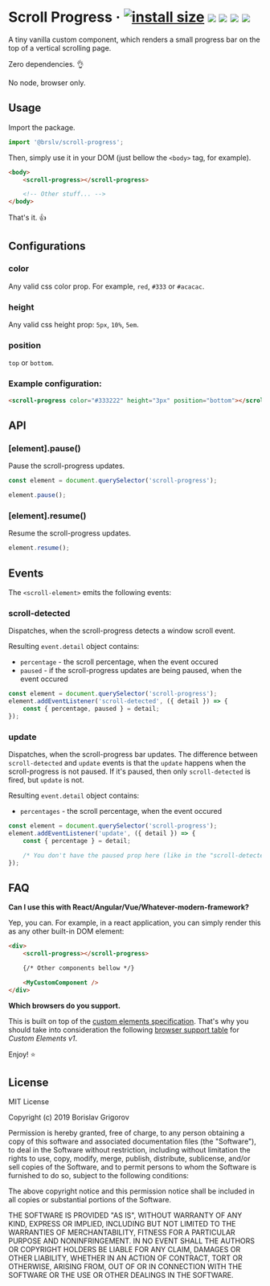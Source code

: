 # Scroll Progress · [![install size](https://packagephobia.now.sh/badge?p=@brslv/scroll-progress)](https://packagephobia.now.sh/result?p=@brslv/scroll-progress) ![](https://img.shields.io/github/license/brslv/scroll-progress.svg) ![](https://img.shields.io/github/issues/brslv/scroll-progress.svg) ![](https://img.shields.io/badge/dependencies-0-brightgreen.svg) ![](https://img.shields.io/badge/custom%20elements-hell%20yeah!-yellow.svg)

A tiny vanilla custom component, which renders a small progress bar on the top of a vertical scrolling page.

Zero dependencies. 👌

No node, browser only.

## Usage

Import the package.

```javascript
import '@brslv/scroll-progress';
```

Then, simply use it in your DOM (just bellow the `<body>` tag, for example).

```html
<body>
    <scroll-progress></scroll-progress>

    <!-- Other stuff... -->
</body>
```

That's it. 👍

## Configurations

### color
Any valid css color prop. For example, `red`, `#333` or `#acacac`.

### height
Any valid css height prop: `5px`, `10%`, `5em`.

### position
`top` or `bottom`.

### Example configuration:

```html
<scroll-progress color="#333222" height="3px" position="bottom"></scroll-progress>
```

## API

### [element].pause()

Pause the scroll-progress updates.

```javascript
const element = document.querySelector('scroll-progress');

element.pause();
```

### [element].resume()

Resume the scroll-progress updates.

```javascript
element.resume();
```

## Events

The `<scroll-element>` emits the following events:

### scroll-detected

Dispatches, when the scroll-progress detects a window scroll event.

Resulting `event.detail` object contains:

* `percentage` - the scroll percentage, when the event occured
* `paused` - if the scroll-progress updates are being paused, when the event occured

```javascript
const element = document.querySelector('scroll-progress');
element.addEventListener('scroll-detected', ({ detail }) => {
    const { percentage, paused } = detail;
});
```

### update

Dispatches, when the scroll-progress bar updates. The difference between `scroll-detected` and `update` events is that the `update` happens when the scroll-progress is not paused. If it's paused, then only `scroll-detected` is fired, but `update` is not.

Resulting `event.detail` object contains:

* `percentages` - the scroll percentage, when the event occured

```javascript
const element = document.querySelector('scroll-progress');
element.addEventListener('update', ({ detail }) => {
    const { percentage } = detail;

    /* You don't have the paused prop here (like in the "scroll-detected" event), because updates happen only when the scroll-progress is not being paused. */
});
```

## FAQ
**Can I use this with React/Angular/Vue/Whatever-modern-framework?**

Yep, you can.
For example, in a react application, you can simply render this as any other built-in DOM element:
```html
<div>
    <scroll-progress></scroll-progress>

    {/* Other components bellow */}

    <MyCustomComponent />
</div>
```

**Which browsers do you support.**

This is built on top of the [custom elements specification](https://www.webcomponents.org/specs). That's why you should take into consideration the following [browser support table](https://caniuse.com/#feat=custom-elementsv1) for *Custom Elements v1*.

Enjoy! ⭐️

## License

MIT License

Copyright (c) 2019 Borislav Grigorov

Permission is hereby granted, free of charge, to any person obtaining a copy
of this software and associated documentation files (the "Software"), to deal
in the Software without restriction, including without limitation the rights
to use, copy, modify, merge, publish, distribute, sublicense, and/or sell
copies of the Software, and to permit persons to whom the Software is
furnished to do so, subject to the following conditions:

The above copyright notice and this permission notice shall be included in all
copies or substantial portions of the Software.

THE SOFTWARE IS PROVIDED "AS IS", WITHOUT WARRANTY OF ANY KIND, EXPRESS OR
IMPLIED, INCLUDING BUT NOT LIMITED TO THE WARRANTIES OF MERCHANTABILITY,
FITNESS FOR A PARTICULAR PURPOSE AND NONINFRINGEMENT. IN NO EVENT SHALL THE
AUTHORS OR COPYRIGHT HOLDERS BE LIABLE FOR ANY CLAIM, DAMAGES OR OTHER
LIABILITY, WHETHER IN AN ACTION OF CONTRACT, TORT OR OTHERWISE, ARISING FROM,
OUT OF OR IN CONNECTION WITH THE SOFTWARE OR THE USE OR OTHER DEALINGS IN THE
SOFTWARE.